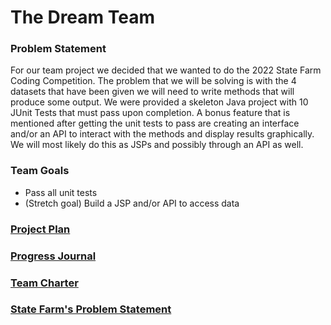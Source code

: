 # The Dream Team

### Problem Statement
For our team project we decided that we wanted to do the 2022 State Farm Coding Competition.
The problem that we will be solving is with the 4 datasets that have been given we will need to write methods that
will produce some output. We were provided a skeleton Java project with 10 JUnit Tests that must pass upon completion.
A bonus feature that is mentioned after getting the unit tests to pass are creating an interface
and/or an API to interact with the methods and display results graphically. We will most likely do this
as JSPs and possibly through an API as well. 

### Team Goals
 * Pass all unit tests
 * (Stretch goal) Build a JSP and/or API to access data

### [Project Plan](projectDocuments/projectPlan.md)
### [Progress Journal](projectDocuments/progressJournal.md)
### [Team Charter](projectDocuments/teamCharter.md)
### [State Farm's Problem Statement](2022_Java_Coding_Competition_Problem_Statement.pdf)